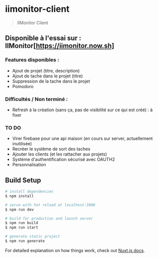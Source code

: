 # iimonitor-client

> IIMonitor Client

## Disponible à l'essai sur : IIMonitor[https://iimonitor.now.sh]

### Features disponibles :
- Ajout de projet (titre, description)
- Ajout de tache dans le projet (titre)
- Suppression de la tache dans le projet
- Pomodoro

### Difficultés / Non terminé :
- Refresh à la création (sans ça, pas de visibilité sur ce qui est créé) : à fixer

### TO DO
- Virer firebase pour une api maison (en cours sur server, actuellement inutilisée)
- Recréer le système de sort des taches
- Ajouter les clients (et les rattacher aux projets)
- Système d'authentification sécurisé avec OAUTH2
- Personnalisation

## Build Setup

```bash
# install dependencies
$ npm install

# serve with hot reload at localhost:3000
$ npm run dev

# build for production and launch server
$ npm run build
$ npm run start

# generate static project
$ npm run generate
```

For detailed explanation on how things work, check out [Nuxt.js docs](https://nuxtjs.org).
